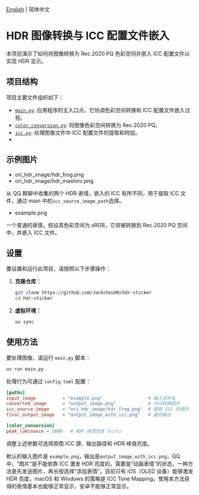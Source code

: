 [English](README.md) | 简体中文

# HDR 图像转换与 ICC 配置文件嵌入

本项目演示了如何将图像转换为 Rec.2020 PQ 色彩空间并嵌入 ICC 配置文件以实现 HDR 显示。

## 项目结构

项目主要文件组织如下：

-   [`main.py`](main.py): 应用程序的主入口点。它协调色彩空间转换和 ICC 配置文件嵌入过程。
-   [`color_conversion.py`](color_conversion.py): 将图像色彩空间转换为 Rec.2020 PQ。
-   [`icc.py`](icc.py): 处理图像文件中 ICC 配置文件的提取和附加。
-   

## 示例图片

- ori_hdr_image/hdr_frog.png
- ori_hdr_image/hdr_mashiro.png

从 QQ 群聊中收集的两个 HDR 表情，嵌入的 ICC 有所不同，用于提取 ICC 文件，通过 main 中的`icc_source_image_path`选择。

- example.png

一个普通的表情，假设其色彩空间为 sRGB，它将被转换到 Rec.2020 PQ 空间中，并嵌入 ICC 文件。

## 设置

要设置和运行此项目，请按照以下步骤操作：

1.  **克隆仓库：**
    ```bash  
    git clone https://github.com/Jackchou00/hdr-sticker
    cd hdr-sticker 
    ```  

2.  **虚拟环境：**
    ```bash
    uv sync
    ```

## 使用方法

要处理图像，请运行 `main.py` 脚本：

```bash
uv run main.py
```

处理行为可通过 `config.toml` 配置：

```toml
[paths]
input_image          = "example.png"                 # 输入文件名
converted_image      = "output_image.png"            # 中间转换图片
icc_source_image     = "ori_hdr_image/hdr_frog.png"  # 提取 ICC 的图片
final_output_image   = "output_image_with_icc.png"   # 最终输出

[color_conversion]
peak_luminance = 1600   # HDR 峰值亮度（nits）
```

调整上述参数可选择原图 ICC 源、输出路径和 HDR 峰值亮度。

默认的输入图片是 `example.png`，输出是`output_image_with_icc.png`，QQ 中，“图片”是不能依靠 ICC 激发 HDR 亮度的，需要是“动画表情”的状态，一种方法是先发送图片，再长按选择“添加表情”。目前只有 iOS（OLED 设备）能够激发 HDR 亮度，macOS 和 Windows 的策略是 ICC Tone Mapping，使用本方法获得的表情基本也能够正常显示，安卓不能够正常显示。
